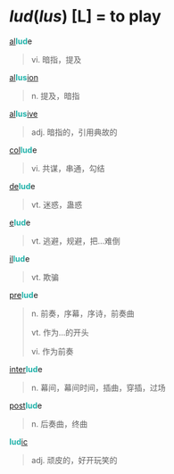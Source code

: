 # _lud_(_lus_) [L] = to play

[al](ad-.md)<b style="color: #20B2AA;">lud</b>e
> vi. 暗指，提及

[al](ad-.md)<b style="color: #20B2AA;">lus</b>[ion](-ion.md)
> n. 提及，暗指

[al](ad-.md)<b style="color: #20B2AA;">lus</b>[ive](-ive.md)
> adj. 暗指的，引用典故的

[col](com-.md)<b style="color: #20B2AA;">lud</b>e
> vi. 共谋，串通，勾结

[de](de-.md)<b style="color: #20B2AA;">lud</b>e
> vt. 迷惑，蛊惑

[e](ex-.md)<b style="color: #20B2AA;">lud</b>e
> vt. 逃避，规避，把...难倒

[il](in-.2.md)<b style="color: #20B2AA;">lud</b>e
> vt. 欺骗

[pre](pre-.md)<b style="color: #20B2AA;">lud</b>e
> n. 前奏，序幕，序诗，前奏曲
>
> vt. 作为...的开头
>
> vi. 作为前奏

[inter](inter-.md)<b style="color: #20B2AA;">lud</b>e
> n. 幕间，幕间时间，插曲，穿插，过场

[post](post-.md)<b style="color: #20B2AA;">lud</b>e
> n. 后奏曲，终曲

<b style="color: #20B2AA;">lud</b>[ic](-ic.md)
> adj. 顽皮的，好开玩笑的